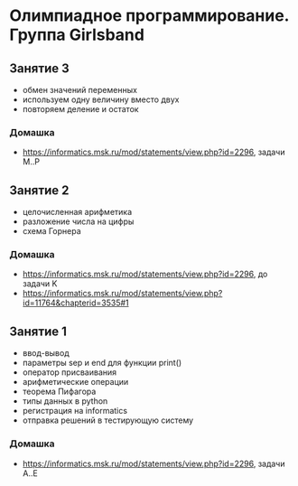 # Олимпиадное программирование. Группа Girlsband
## Занятие 3
+ обмен значений переменных
+ используем одну величину вместо двух
+ повторяем деление и остаток
### Домашка
+ https://informatics.msk.ru/mod/statements/view.php?id=2296, задачи M..P
## Занятие 2
+ целочисленная арифметика
+ разложение числа на цифры
+ схема Горнера
### Домашка
+ https://informatics.msk.ru/mod/statements/view.php?id=2296, до задачи K
+ https://informatics.msk.ru/mod/statements/view.php?id=11764&chapterid=3535#1
## Занятие 1
+ ввод-вывод
+ параметры sep и end для функции print()
+ оператор присваивания
+ арифметические операции
+ теорема Пифагора
+ типы данных в python
+ регистрация на informatics
+ отправка решений в тестирующую систему
### Домашка
+ https://informatics.msk.ru/mod/statements/view.php?id=2296, задачи A..E
